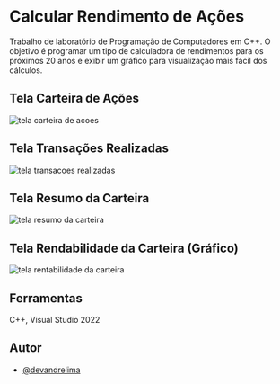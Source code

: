 # Calcular Rendimento de Ações

Trabalho de laboratório de Programação de Computadores em C++. O objetivo é programar um tipo de calculadora de rendimentos
para os próximos 20 anos e exibir um gráfico para visualização mais fácil dos cálculos.

## Tela Carteira de Ações
![tela carteira de acoes](https://github.com/devandrelima/rendimento-acoes/assets/141466018/a2a27357-b48e-4a90-bac9-4175975be7a4)

## Tela Transações Realizadas
![tela transacoes realizadas](https://github.com/devandrelima/rendimento-acoes/assets/141466018/33f9182a-5b5b-48ca-bd53-76dbb930c390)

## Tela Resumo da Carteira
![tela resumo da carteira](https://github.com/devandrelima/rendimento-acoes/assets/141466018/fedca115-7c70-4599-8e1d-379fe203502d)

## Tela Rendabilidade da Carteira (Gráfico)
![tela rentabilidade da carteira](https://github.com/devandrelima/rendimento-acoes/assets/141466018/ef17deb5-e95a-45c1-9302-bb050a9040ea)

## Ferramentas
C++, Visual Studio 2022

## Autor

- [@devandrelima](https://github.com/devandrelima)
